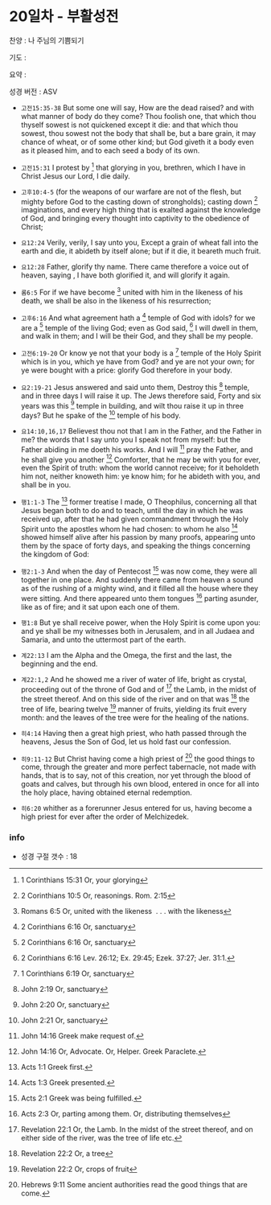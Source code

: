 # 20일차 - 부활성전

찬양 : 나 주님의 기쁨되기

기도 : 

요약 : 

성경 버전 : ASV

- `고전15:35-38` But some one will say, How are the dead raised? and with what manner of body do they come? Thou foolish one, that which thou thyself sowest is not quickened except it die: and that which thou sowest, thou sowest not the body that shall be, but a bare grain, it may chance of wheat, or of some other kind; but God giveth it a body even as it pleased him, and to each seed a body of its own.

- `고전15:31` I protest by [^1Cor15:31a] that glorying in you, brethren, which I have in Christ Jesus our Lord, I die daily.
[^1Cor15:31a]: 1 Corinthians 15:31 Or, your glorying 


- `고후10:4-5` (for the weapons of our warfare are not of the flesh, but mighty before God to the casting down of strongholds); casting down [^2Cor10:5a] imaginations, and every high thing that is exalted against the knowledge of God, and bringing every thought into captivity to the obedience of Christ;
[^2Cor10:5a]: 2 Corinthians 10:5 Or, reasonings. Rom. 2:15 


- `요12:24` Verily, verily, I say unto you, Except a grain of wheat fall into the earth and die, it abideth by itself alone; but if it die, it beareth much fruit.

- `요12:28` Father, glorify thy name. There came therefore a voice out of heaven, saying , I have both glorified it, and will glorify it again.

- `롬6:5` For if we have become [^Rom6:5a] united with him in the likeness of his death, we shall be also in the likeness of his resurrection;
[^Rom6:5a]: Romans 6:5 Or, united with the likeness  . . . with the likeness 


- `고후6:16` And what agreement hath a [^2Cor6:16a] temple of God with idols? for we are a [^2Cor6:16b] temple of the living God; even as God said, [^2Cor6:16c] I will dwell in them, and walk in them; and I will be their God, and they shall be my people.
[^2Cor6:16a]: 2 Corinthians 6:16 Or, sanctuary 
[^2Cor6:16b]: 2 Corinthians 6:16 Or, sanctuary 
[^2Cor6:16c]: 2 Corinthians 6:16 Lev. 26:12; Ex. 29:45; Ezek. 37:27; Jer. 31:1. 


- `고전6:19-20` Or know ye not that your body is a [^1Cor6:19a] temple of the Holy Spirit which is in you, which ye have from God? and ye are not your own; for ye were bought with a price: glorify God therefore in your body.
[^1Cor6:19a]: 1 Corinthians 6:19 Or, sanctuary 


- `요2:19-21` Jesus answered and said unto them, Destroy this [^John2:19a] temple, and in three days I will raise it up. The Jews therefore said, Forty and six years was this [^John2:20a] temple in building, and wilt thou raise it up in three days? But he spake of the [^John2:21a] temple of his body.
[^John2:19a]: John 2:19 Or, sanctuary 
[^John2:20a]: John 2:20 Or, sanctuary 
[^John2:21a]: John 2:21 Or, sanctuary 


- `요14:10,16,17` Believest thou not that I am in the Father, and the Father in me? the words that I say unto you I speak not from myself: but the Father abiding in me doeth his works. And I will [^John14:16a] pray the Father, and he shall give you another [^John14:16b] Comforter, that he may be with you for ever, even the Spirit of truth: whom the world cannot receive; for it beholdeth him not, neither knoweth him: ye know him; for he abideth with you, and shall be in you.
[^John14:16a]: John 14:16 Greek make request of. 
[^John14:16b]: John 14:16 Or, Advocate. Or, Helper. Greek Paraclete. 


- `행1:1-3` The [^Acts1:1a] former treatise I made, O Theophilus, concerning all that Jesus began both to do and to teach, until the day in which he was received up, after that he had given commandment through the Holy Spirit unto the apostles whom he had chosen: to whom he also [^Acts1:3a] showed himself alive after his passion by many proofs, appearing unto them by the space of forty days, and speaking the things concerning the kingdom of God:
[^Acts1:1a]: Acts 1:1 Greek first. 
[^Acts1:3a]: Acts 1:3 Greek presented. 


- `행2:1-3` And when the day of Pentecost [^Acts2:1a] was now come, they were all together in one place. And suddenly there came from heaven a sound as of the rushing of a mighty wind, and it filled all the house where they were sitting. And there appeared unto them tongues [^Acts2:3a] parting asunder, like as of fire; and it sat upon each one of them.
[^Acts2:1a]: Acts 2:1 Greek was being fulfilled. 
[^Acts2:3a]: Acts 2:3 Or, parting among them. Or, distributing themselves 


- `행1:8` But ye shall receive power, when the Holy Spirit is come upon you: and ye shall be my witnesses both in Jerusalem, and in all Judaea and Samaria, and unto the uttermost part of the earth.

- `계22:13` I am the Alpha and the Omega, the first and the last, the beginning and the end.

- `계22:1,2` And he showed me a river of water of life, bright as crystal, proceeding out of the throne of God and of [^Rev22:1a] the Lamb, in the midst of the street thereof. And on this side of the river and on that was [^Rev22:2a] the tree of life, bearing twelve [^Rev22:2b] manner of fruits, yielding its fruit every month: and the leaves of the tree were for the healing of the nations.
[^Rev22:1a]: Revelation 22:1 Or, the Lamb. In the midst of the street thereof, and on either side of the river, was the tree of life etc. 
[^Rev22:2a]: Revelation 22:2 Or, a tree 
[^Rev22:2b]: Revelation 22:2 Or, crops of fruit 


- `히4:14` Having then a great high priest, who hath passed through the heavens, Jesus the Son of God, let us hold fast our confession.

- `히9:11-12` But Christ having come a high priest of [^Heb9:11a] the good things to come, through the greater and more perfect tabernacle, not made with hands, that is to say, not of this creation, nor yet through the blood of goats and calves, but through his own blood, entered in once for all into the holy place, having obtained eternal redemption.
[^Heb9:11a]: Hebrews 9:11 Some ancient authorities read the good things that are come. 


- `히6:20` whither as a forerunner Jesus entered for us, having become a high priest for ever after the order of Melchizedek.

### info

- 성경 구절 갯수 : 18